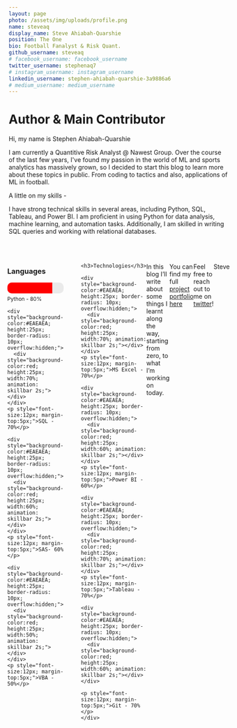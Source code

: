 ```yaml
---
layout: page
photo: /assets/img/uploads/profile.png
name: steveaq
display_name: Steve Ahiabah-Quarshie
position: The One
bio: Football Fanalyst & Risk Quant.
github_username: steveaq
# facebook_username: facebook_username
twitter_username: stephenaq7
# instagram_username: instagram_username
linkedin_username: stephen-ahiabah-quarshie-3a9886a6
# medium_username: medium_username
---
```


# Author & Main Contributor 

Hi, my name is Stephen Ahiabah-Quarshie 

I am currently a Quantitive Risk Analyst @ Nawest Group. Over the course of the last few years, I've found my passion in the world of ML and sports analytics has massively grown, so I decided to start this blog to learn more about these topics in public. From coding to tactics and also, applications of ML in football.

A little on my skills - 

I have strong technical skills in several areas, including Python, SQL, Tableau, and Power BI. I am proficient in using Python for data analysis, machine learning, and automation tasks. Additionally, I am skilled in writing SQL queries and working with relational databases.

<div style="display:flex; justify-content:center; margin-top:50px;">
  <div style="width:33%; margin-right:20px;">
    <h3>Languages</h3>
    <div style="background-color:#EAEAEA; height:25px; border-radius: 10px; overflow:hidden;">
      <div style="background-color:red; height:25px; width:80%; animation: skillbar 2s;"></div>
    </div>
    <p style="font-size:12px; margin-top:5px;">Python - 80%</p>
    
    <div style="background-color:#EAEAEA; height:25px; border-radius: 10px; overflow:hidden;">
      <div style="background-color:red; height:25px; width:70%; animation: skillbar 2s;"></div>
    </div>
    <p style="font-size:12px; margin-top:5px;">SQL - 70%</p>
    
    <div style="background-color:#EAEAEA; height:25px; border-radius: 10px; overflow:hidden;">
      <div style="background-color:red; height:25px; width:60%; animation: skillbar 2s;"></div>
    </div>
    <p style="font-size:12px; margin-top:5px;">SAS- 60%</p>
    
    <div style="background-color:#EAEAEA; height:25px; border-radius: 10px; overflow:hidden;">
      <div style="background-color:red; height:25px; width:50%; animation: skillbar 2s;"></div>
    </div>
    <p style="font-size:12px; margin-top:5px;">VBA - 50%</p>
  </div>
  
  <div style="width:33%; margin-left:20px;">

  
    <h3>Technologies</h3> 

    <div style="background-color:#EAEAEA; height:25px; border-radius: 10px; overflow:hidden;">
      <div style="background-color:red; height:25px; width:70%; animation: skillbar 2s;"></div>
    </div>
    <p style="font-size:12px; margin-top:5px;">MS Excel - 70%</p>
    
    <div style="background-color:#EAEAEA; height:25px; border-radius: 10px; overflow:hidden;">
      <div style="background-color:red; height:25px; width:60%; animation: skillbar 2s;"></div>
    </div>
    <p style="font-size:12px; margin-top:5px;">Power BI - 60%</p>
    
    <div style="background-color:#EAEAEA; height:25px; border-radius: 10px; overflow:hidden;">
      <div style="background-color:red; height:25px; width:70%; animation: skillbar 2s;"></div>
    </div>
    <p style="font-size:12px; margin-top:5px;">Tableau - 70%</p>
    
    <div style="background-color:#EAEAEA; height:25px; border-radius: 10px; overflow:hidden;">
      <div style="background-color:red; height:25px; width:60%; animation: skillbar 2s;"></div>
    </div>

    <p style="font-size:12px; margin-top:5px;">Git - 70%</p>
    </div>
</div>


In this blog I’ll write about some things I learnt along the way, starting from zero, to what I’m working on today.

You can find my full [project portfolio here](https://stevetaq.github.io)

Feel free to reach out to me on [twitter](https://twitter.com/stephenaq7)!

Steve